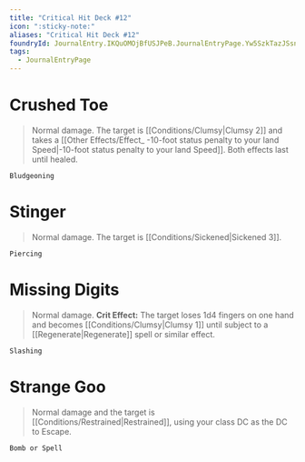 ```yaml
---
title: "Critical Hit Deck #12"
icon: ":sticky-note:"
aliases: "Critical Hit Deck #12"
foundryId: JournalEntry.IKQuOMOjBfUSJPeB.JournalEntryPage.Yw5SzkTazJSsn3db
tags:
  - JournalEntryPage
---
```

# Crushed Toe

> Normal damage. The target is [[Conditions/Clumsy|Clumsy 2]] and takes a [[Other Effects/Effect_ -10-foot status penalty to your land Speed|-10-foot status penalty to your land Speed]]. Both effects last until healed.

`Bludgeoning`

# Stinger

> Normal damage. The target is [[Conditions/Sickened|Sickened 3]].

`Piercing`

# Missing Digits

> Normal damage. **Crit Effect:** The target loses 1d4 fingers on one hand and becomes [[Conditions/Clumsy|Clumsy 1]] until subject to a [[Regenerate|Regenerate]] spell or similar effect.

`Slashing`

# Strange Goo

> Normal damage and the target is [[Conditions/Restrained|Restrained]], using your class DC as the DC to Escape.

`Bomb or Spell`
